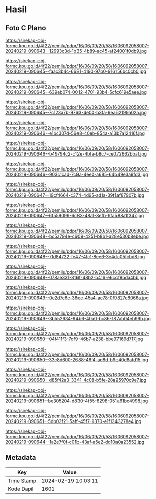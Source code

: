 # Hasil

## Foto C Plano

https://sirekap-obj-formc.kpu.go.id/4f22/pemilu/pdpr/16/06/09/20/58/1606092058007-20240219-090643--12993c3d-1b35-4b89-ac45-af24001f0db9.jpg

https://sirekap-obj-formc.kpu.go.id/4f22/pemilu/pdpr/16/06/09/20/58/1606092058007-20240219-090645--faac3b4c-6681-4190-97b0-916156bc0cb0.jpg

https://sirekap-obj-formc.kpu.go.id/4f22/pemilu/pdpr/16/06/09/20/58/1606092058007-20240219-090645--639eb074-0012-4701-93b4-5cfc619e5aee.jpg

https://sirekap-obj-formc.kpu.go.id/4f22/pemilu/pdpr/16/06/09/20/58/1606092058007-20240219-090645--7c123a7b-9763-4e00-b3fa-9ea62199a02a.jpg

https://sirekap-obj-formc.kpu.go.id/4f22/pemilu/pdpr/16/06/09/20/58/1606092058007-20240219-090646--e1bc307d-56e8-40eb-854a-a13b7a12416f.jpg

https://sirekap-obj-formc.kpu.go.id/4f22/pemilu/pdpr/16/06/09/20/58/1606092058007-20240219-090646--b49794c2-c12e-4bfa-b8c7-ce072662bbaf.jpg

https://sirekap-obj-formc.kpu.go.id/4f22/pemilu/pdpr/16/06/09/20/58/1606092058007-20240219-090646--903c1cad-7c9a-4ee0-a685-64b49e3a9fd3.jpg

https://sirekap-obj-formc.kpu.go.id/4f22/pemilu/pdpr/16/06/09/20/58/1606092058007-20240219-090647--19cf4664-c374-4d95-ad1a-39f1af87907b.jpg

https://sirekap-obj-formc.kpu.go.id/4f22/pemilu/pdpr/16/06/09/20/58/1606092058007-20240219-090647--6f559099-6c83-48a1-8efb-9fa588a1f347.jpg

https://sirekap-obj-formc.kpu.go.id/4f22/pemilu/pdpr/16/06/09/20/58/1606092058007-20240219-090648--bc5a794e-c609-4251-b8b1-a28e530b8ebe.jpg

https://sirekap-obj-formc.kpu.go.id/4f22/pemilu/pdpr/16/06/09/20/58/1606092058007-20240219-090648--7fd84722-fe47-4fc1-8ee6-3e4dc05fcbd8.jpg

https://sirekap-obj-formc.kpu.go.id/4f22/pemilu/pdpr/16/06/09/20/58/1606092058007-20240219-090648--078ae331-816f-48b2-b416-e6ccf9bda4bb.jpg

https://sirekap-obj-formc.kpu.go.id/4f22/pemilu/pdpr/16/06/09/20/58/1606092058007-20240219-090649--0e2d7c6e-36ee-45a4-ac78-0f9827e8066a.jpg

https://sirekap-obj-formc.kpu.go.id/4f22/pemilu/pdpr/16/06/09/20/58/1606092058007-20240219-090649--3b552634-94b6-40a0-bc86-187ab04eb99b.jpg

https://sirekap-obj-formc.kpu.go.id/4f22/pemilu/pdpr/16/06/09/20/58/1606092058007-20240219-090650--04f411f3-7df9-46b7-a238-bbe97169d717.jpg

https://sirekap-obj-formc.kpu.go.id/4f22/pemilu/pdpr/16/06/09/20/58/1606092058007-20240219-090650--33c8d600-2688-46f4-ad8d-b9c40d8afd15.jpg

https://sirekap-obj-formc.kpu.go.id/4f22/pemilu/pdpr/16/06/09/20/58/1606092058007-20240219-090650--d85f42a3-3341-4c08-b5fe-28a25970c9e7.jpg

https://sirekap-obj-formc.kpu.go.id/4f22/pemilu/pdpr/16/06/09/20/58/1606092058007-20240219-090651--be305204-d830-4f55-8298-051a61bc4998.jpg

https://sirekap-obj-formc.kpu.go.id/4f22/pemilu/pdpr/16/06/09/20/58/1606092058007-20240219-090651--5db03f21-5aff-45f7-9370-e1f1343278e4.jpg

https://sirekap-obj-formc.kpu.go.id/4f22/pemilu/pdpr/16/06/09/20/58/1606092058007-20240219-090644--1a2e7f0f-c01b-43af-a5e2-dd10a0a23552.jpg


## Metadata

| Key        | Value               |
| ---------- | ------------------- |
| Time Stamp | 2024-02-19 10:03:11 |
| Kode Dapil | 1601                |



